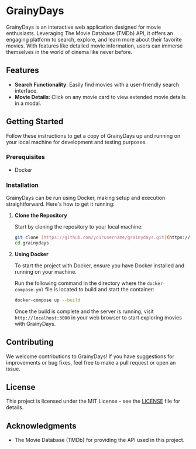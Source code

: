 
# GrainyDays

GrainyDays is an interactive web application designed for movie enthusiasts. Leveraging The Movie Database (TMDb) API, it offers an engaging platform to search, explore, and learn more about their favorite movies. With features like detailed movie information, users can immerse themselves in the world of cinema like never before.

## Features

- **Search Functionality**: Easily find movies with a user-friendly search interface.
- **Movie Details**: Click on any movie card to view extended movie details in a modal.

## Getting Started

Follow these instructions to get a copy of GrainyDays up and running on your local machine for development and testing purposes.

### Prerequisites

- Docker

### Installation

GrainyDays can be run using Docker, making setup and execution straightforward. Here's how to get it running:

1. **Clone the Repository**

   Start by cloning the repository to your local machine:

   ```sh
   git clone [https://github.com/yourusername/grainydays.git](https://github.com/yadomkar/grainydays.git)
   cd grainydays
   ```

2. **Using Docker**

   To start the project with Docker, ensure you have Docker installed and running on your machine. 

   Run the following command in the directory where the `docker-compose.yml` file is located to build and start the container:

   ```sh
   docker-compose up --build
   ```

   Once the build is complete and the server is running, visit `http://localhost:3000` in your web browser to start exploring movies with GrainyDays.

## Contributing

We welcome contributions to GrainyDays! If you have suggestions for improvements or bug fixes, feel free to make a pull request or open an issue.

## License

This project is licensed under the MIT License - see the [LICENSE](LICENSE) file for details.

## Acknowledgments

- The Movie Database (TMDb) for providing the API used in this project.
